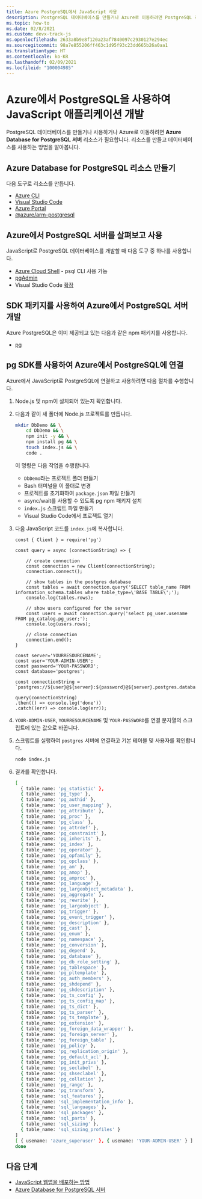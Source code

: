 ```yaml
---
title: Azure PostgreSQL에서 JavaScript 사용
description: PostgreSQL 데이터베이스를 만들거나 Azure로 이동하려면 PostgreSQL 리소스가 필요합니다.
ms.topic: how-to
ms.date: 02/8/2021
ms.custom: devx-track-js
ms.openlocfilehash: 2633a8b9e8f120a23af7840097c2930127e294ec
ms.sourcegitcommit: 98a7e855206ff463c1d95f93c23dd665b26a0aa1
ms.translationtype: HT
ms.contentlocale: ko-KR
ms.lasthandoff: 02/09/2021
ms.locfileid: "100004985"
---
```

# <a name="develop-a-javascript-application-with-postgresql-on-azure"></a>Azure에서 PostgreSQL을 사용하여 JavaScript 애플리케이션 개발

PostgreSQL 데이터베이스를 만들거나 사용하거나 Azure로 이동하려면 **Azure Database for PostgreSQL 서버** 리소스가 필요합니다. 리소스를 만들고 데이터베이스를 사용하는 방법을 알아봅니다.

## <a name="create-an-azure-database-for-postgresql-resource"></a>Azure Database for PostgreSQL 리소스 만들기 

다음 도구로 리소스를 만듭니다.

* [Azure CLI](../with-azure-cli/create-postgresql-server-resource.md)
* [Visual Studio Code](../with-visual-studio-code/create-azure-database.md#create-a-postgresql-database)
* [Azure Portal](https://ms.portal.azure.com/#create/Microsoft.PostgreSQLServer)
* [@azure/arm-postgresql](https://www.npmjs.com/package/@azure/arm-postgresql)

## <a name="view-and-use-your-postgresql-server-on-azure"></a>Azure에서 PostgreSQL 서버를 살펴보고 사용
JavaScript로 PostgreSQL 데이터베이스를 개발할 때 다음 도구 중 하나를 사용합니다.

* [Azure Cloud Shell](https://shell.azure.com/) - psql CLI 사용 가능
* [pgAdmin](https://www.pgadmin.org/)
* Visual Studio Code [확장](https://marketplace.visualstudio.com/items?itemName=ms-azuretools.vscode-cosmosdb)

## <a name="use-sdk-packages-to-develop-your-postgresql-server-on-azure"></a>SDK 패키지를 사용하여 Azure에서 PostgreSQL 서버 개발

Azure PostgreSQL은 이미 제공되고 있는 다음과 같은 npm 패키지를 사용합니다.

* [pg](https://www.npmjs.com/package/pg)

## <a name="use-pg-sdk-to-connect-to-postgresql-on-azure"></a>pg SDK를 사용하여 Azure에서 PostgreSQL에 연결

Azure에서 JavaScript로 PostgreSQL에 연결하고 사용하려면 다음 절차를 수행합니다.

1. Node.js 및 npm이 설치되어 있는지 확인합니다.
1. 다음과 같이 새 폴더에 Node.js 프로젝트를 만듭니다.

    ```bash
    mkdir DbDemo && \
        cd DbDemo && \
        npm init -y && \
        npm install pg && \
        touch index.js && \
        code .
    ```

    이 명령은 다음 작업을 수행합니다.
    * `DbDemo`라는 프로젝트 폴더 만들기
    * Bash 터미널을 이 폴더로 변경
    * 프로젝트를 초기화하여 `package.json` 파일 만들기
    * async/wait를 사용할 수 있도록 pg npm 패키지 설치
    * `index.js` 스크립트 파일 만들기
    * Visual Studio Code에서 프로젝트 열기

1. 다음 JavaScript 코드를 `index.js`에 복사합니다.

    ```nodejs
    const { Client } = require('pg')
    
    const query = async (connectionString) => {
        
        // create connection
        const connection = new Client(connectionString);
        connection.connect();
        
        // show tables in the postgres database
        const tables = await connection.query('SELECT table_name FROM information_schema.tables where table_type=\'BASE TABLE\';');
        console.log(tables.rows);
    
        // show users configured for the server
        const users = await connection.query('select pg_user.usename FROM pg_catalog.pg_user;');
        console.log(users.rows);
        
        // close connection
        connection.end();
    }
    
    const server='YOURRESOURCENAME';
    const user='YOUR-ADMIN-USER';
    const password='YOUR-PASSWORD';
    const database='postgres';

    const connectionString = `postgres://${user}@${server}:${password}@${server}.postgres.database.azure.com:5432/${database}`;
    
    query(connectionString)
    .then(() => console.log('done'))
    .catch((err) => console.log(err));
    ```

1. `YOUR-ADMIN-USER`, `YOURRESOURCENAME` 및 `YOUR-PASSWORD`를 연결 문자열의 스크립트에 있는 값으로 바꿉니다. 

1. 스크립트를 실행하여 `postgres` 서버에 연결하고 기본 테이블 및 사용자를 확인합니다.

    ```bash
    node index.js
    ```

1. 결과를 확인합니다. 

    ```bash
    [
      { table_name: 'pg_statistic' },
      { table_name: 'pg_type' },
      { table_name: 'pg_authid' },
      { table_name: 'pg_user_mapping' },
      { table_name: 'pg_attribute' },
      { table_name: 'pg_proc' },
      { table_name: 'pg_class' },
      { table_name: 'pg_attrdef' },
      { table_name: 'pg_constraint' },
      { table_name: 'pg_inherits' },
      { table_name: 'pg_index' },
      { table_name: 'pg_operator' },
      { table_name: 'pg_opfamily' },
      { table_name: 'pg_opclass' },
      { table_name: 'pg_am' },
      { table_name: 'pg_amop' },
      { table_name: 'pg_amproc' },
      { table_name: 'pg_language' },
      { table_name: 'pg_largeobject_metadata' },
      { table_name: 'pg_aggregate' },
      { table_name: 'pg_rewrite' },
      { table_name: 'pg_largeobject' },
      { table_name: 'pg_trigger' },
      { table_name: 'pg_event_trigger' },
      { table_name: 'pg_description' },
      { table_name: 'pg_cast' },
      { table_name: 'pg_enum' },
      { table_name: 'pg_namespace' },
      { table_name: 'pg_conversion' },
      { table_name: 'pg_depend' },
      { table_name: 'pg_database' },
      { table_name: 'pg_db_role_setting' },
      { table_name: 'pg_tablespace' },
      { table_name: 'pg_pltemplate' },
      { table_name: 'pg_auth_members' },
      { table_name: 'pg_shdepend' },
      { table_name: 'pg_shdescription' },
      { table_name: 'pg_ts_config' },
      { table_name: 'pg_ts_config_map' },
      { table_name: 'pg_ts_dict' },
      { table_name: 'pg_ts_parser' },
      { table_name: 'pg_ts_template' },
      { table_name: 'pg_extension' },
      { table_name: 'pg_foreign_data_wrapper' },
      { table_name: 'pg_foreign_server' },
      { table_name: 'pg_foreign_table' },
      { table_name: 'pg_policy' },
      { table_name: 'pg_replication_origin' },
      { table_name: 'pg_default_acl' },
      { table_name: 'pg_init_privs' },
      { table_name: 'pg_seclabel' },
      { table_name: 'pg_shseclabel' },
      { table_name: 'pg_collation' },
      { table_name: 'pg_range' },
      { table_name: 'pg_transform' },
      { table_name: 'sql_features' },
      { table_name: 'sql_implementation_info' },
      { table_name: 'sql_languages' },
      { table_name: 'sql_packages' },
      { table_name: 'sql_parts' },
      { table_name: 'sql_sizing' },
      { table_name: 'sql_sizing_profiles' }
    ]
    [ { usename: 'azure_superuser' }, { usename: 'YOUR-ADMIN-USER' } ]
    done
    ```

## <a name="next-steps"></a>다음 단계

* [JavaScript 웹앱을 배포하는 방법](../deploy-web-app.md)
* [Azure Database for PostgreSQL 서버](/azure/postgresql/)